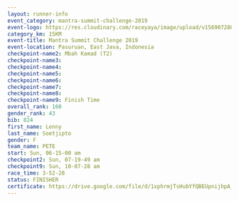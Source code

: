 ```yaml
---
layout: runner-info 
event_category: mantra-summit-challenge-2019 
event-logo: https://res.cloudinary.com/raceyaya/image/upload/v1569072809/logo/mantra-image_segrbx.jpg
category_km: 15KM 
event-title: Mantra Summit Challenge 2019 
event-location: Pasuruan, East Java, Indonesia 
checkpoint-name2: Mbah Kamad (T2) 
checkpoint-name3: 
checkpoint-name4: 
checkpoint-name5: 
checkpoint-name6: 
checkpoint-name7: 
checkpoint-name8: 
checkpoint-name9: Finish Time
overall_rank: 160
gender_rank: 43
bib: 824
first_name: Lenny
last_name: Soetjipto
gender: F
team_name: PETE
start: Sun, 06-15-00 am
checkpoint2: Sun, 07-19-49 am
checkpoint9: Sun, 10-07-28 am
race_time: 3-52-28
status: FINISHER
certificate: https://drive.google.com/file/d/1xphrmjTsHubYfQBEUpnijhpA_GLEo50z/view?usp=sharing
---
```


